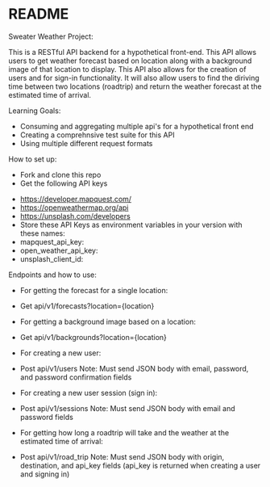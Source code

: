 # README

Sweater Weather Project:

This is a RESTful API backend for a hypothetical front-end. This API allows users to get weather forecast based on location along with a background image of that location to display. This API also allows for the creation of users and for sign-in functionality. It will also allow users to find the diriving time between two locations (roadtrip) and return the weather forecast at the estimated time of arrival.

Learning Goals:
* Consuming and aggregating multiple api's for a hypothetical front end
* Creating a comprehnsive test suite for this API
* Using multiple different request formats

How to set up:
* Fork and clone this repo
* Get the following API keys
- https://developer.mapquest.com/
- https://openweathermap.org/api
- https://unsplash.com/developers
- Store these API Keys as environment variables in your version with these names:
- mapquest_api_key:
- open_weather_api_key:
- unsplash_client_id:

Endpoints and how to use:
* For getting the forecast for a single location:
- Get api/v1/forecasts?location={location}
* For getting a background image based on a location:
- Get api/v1/backgrounds?location={location}
* For creating a new user:
- Post api/v1/users Note: Must send JSON body with email, password, and password confirmation fields
* For creating a new user session (sign in):
- Post api/v1/sessions Note: Must send JSON body with email and password fields
* For getting how long a roadtrip will take and the weather at the estimated time of arrival:
- Post api/v1/road_trip Note: Must send JSON body with origin, destination, and api_key fields (api_key is returned when creating a user and signing in)


